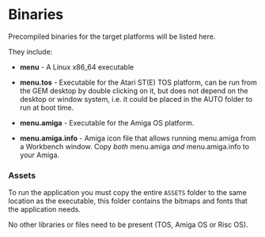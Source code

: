 # Binaries

Precompiled binaries for the target platforms will be listed here.

They include:

 * **menu** - A Linux x86_64 executable

 * **menu.tos** - Executable for the Atari ST(E) TOS platform, can be run from the GEM desktop by double clicking on it, but does not depend on the desktop or window system, i.e. it could be placed in the AUTO folder to run at boot time.
 
 * **menu.amiga** - Executable for the Amiga OS platform.
 
 * **menu.amiga.info** - Amiga icon file that allows running menu.amiga from a Workbench window. Copy *both* menu.amiga *and* menu.amiga.info to your Amiga.
 
### Assets

To run the application you must copy the entire `ASSETS` folder to the same location as the executable, this folder contains the bitmaps and fonts that the application needs. 

No other libraries or files need to be present (TOS, Amiga OS or Risc OS).